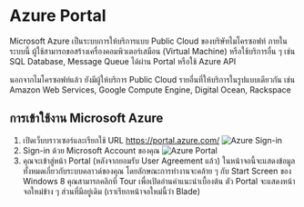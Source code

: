 # Azure Portal
Microsoft Azure เป็นระบบการให้บริการแบบ Public Cloud ของบริษัทไมโครซอฟท์ ภายในระบบนี้ ผู้ใช้สามารถขอสร้างเครื่องคอมพิวเตอร์เสมือน (Virtual Machine) หรือใช้บริการอื่น ๆ เช่น SQL Database, Message Queue ได้ผ่าน Portal หรือใช้ Azure API

นอกจากไมโครซอฟท์แล้ว ยังมีผู้ให้บริการ Public Cloud รายอื่นที่ให้บริการในรูปแบบเดียวกัน เช่น Amazon Web Services, Google Compute Engine, Digital Ocean, Rackspace

## การเข้าใช้งาน Microsoft Azure

1. เปิดเว็บบราวเซอร์และเรียกใช้ URL https://portal.azure.com/
![Azure Sign-in](http://goo.gl/vMbYiw)
2. Sign-in ด้วย Microsoft Account ของคุณ
![Azure Portal](http://goo.gl/jngX8Z)
3. คุณจะเข้าสู่หน้า Portal (หลังจากยอมรับ User Agreement แล้ว) ในหน้าจอนี้จะแสดงข้อมูลทั้งหมดเกี่ยวกับระบบคลาวด์ของคุณ โดยลักษณะการทำงานจะคล้าย ๆ กับ Start Screen ของ Windows 8 คุณสามารถคลิกที่ Tour เพื่อเปิดอ่านคำแนะนำเบื้องต้น ตัว Portal จะแสดงหน้าจอใหม่ข้าง ๆ ส่วนที่มีอยู่เดิม (เราเรียกหน้าจอใหม่นี้ว่า Blade)
